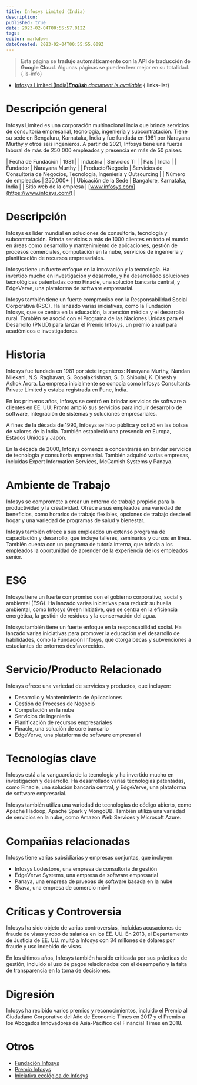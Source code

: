 ```yaml
---
title: Infosys Limited (India)
description: 
published: true
date: 2023-02-04T00:55:57.012Z
tags: 
editor: markdown
dateCreated: 2023-02-04T00:55:55.009Z
---
```


> Esta página se **tradujo automáticamente con la API de traducción de Google Cloud**.
Algunas páginas se pueden leer mejor en su totalidad.{.is-info}



- [Infosys Limited (India)***English** document is available*](/en/Knowledge-base/Dictionary/Company/infosys-limited-india)
{.links-list}


# Descripción general

Infosys Limited es una corporación multinacional india que brinda servicios de consultoría empresarial, tecnología, ingeniería y subcontratación. Tiene su sede en Bengaluru, Karnataka, India y fue fundada en 1981 por Narayana Murthy y otros seis ingenieros. A partir de 2021, Infosys tiene una fuerza laboral de más de 250 000 empleados y presencia en más de 50 países.

| Fecha de Fundación | 1981 |
| Industria | Servicios TI |
| País | India |
| Fundador | Narayana Murthy |
| Producto/Negocio | Servicios de Consultoría de Negocios, Tecnología, Ingeniería y Outsourcing |
| Número de empleados | 250,000+ |
| Ubicación de la Sede | Bangalore, Karnataka, India |
| Sitio web de la empresa | [www.infosys.com](https://www.infosys.com/) |

# Descripción

Infosys es líder mundial en soluciones de consultoría, tecnología y subcontratación. Brinda servicios a más de 1000 clientes en todo el mundo en áreas como desarrollo y mantenimiento de aplicaciones, gestión de procesos comerciales, computación en la nube, servicios de ingeniería y planificación de recursos empresariales.

Infosys tiene un fuerte enfoque en la innovación y la tecnología. Ha invertido mucho en investigación y desarrollo, y ha desarrollado soluciones tecnológicas patentadas como Finacle, una solución bancaria central, y EdgeVerve, una plataforma de software empresarial.

Infosys también tiene un fuerte compromiso con la Responsabilidad Social Corporativa (RSC). Ha lanzado varias iniciativas, como la Fundación Infosys, que se centra en la educación, la atención médica y el desarrollo rural. También se asoció con el Programa de las Naciones Unidas para el Desarrollo (PNUD) para lanzar el Premio Infosys, un premio anual para académicos e investigadores.

# Historia

Infosys fue fundada en 1981 por siete ingenieros: Narayana Murthy, Nandan Nilekani, N.S. Raghavan, S. Gopalakrishnan, S. D. Shibulal, K. Dinesh y Ashok Arora. La empresa inicialmente se conocía como Infosys Consultants Private Limited y estaba registrada en Pune, India.

En los primeros años, Infosys se centró en brindar servicios de software a clientes en EE. UU. Pronto amplió sus servicios para incluir desarrollo de software, integración de sistemas y soluciones empresariales.

A fines de la década de 1990, Infosys se hizo pública y cotizó en las bolsas de valores de la India. También estableció una presencia en Europa, Estados Unidos y Japón.

En la década de 2000, Infosys comenzó a concentrarse en brindar servicios de tecnología y consultoría empresarial. También adquirió varias empresas, incluidas Expert Information Services, McCamish Systems y Panaya.

# Ambiente de Trabajo

Infosys se compromete a crear un entorno de trabajo propicio para la productividad y la creatividad. Ofrece a sus empleados una variedad de beneficios, como horarios de trabajo flexibles, opciones de trabajo desde el hogar y una variedad de programas de salud y bienestar.

Infosys también ofrece a sus empleados un extenso programa de capacitación y desarrollo, que incluye talleres, seminarios y cursos en línea. También cuenta con un programa de tutoría interna, que brinda a los empleados la oportunidad de aprender de la experiencia de los empleados senior.

# ESG

Infosys tiene un fuerte compromiso con el gobierno corporativo, social y ambiental (ESG). Ha lanzado varias iniciativas para reducir su huella ambiental, como Infosys Green Initiative, que se centra en la eficiencia energética, la gestión de residuos y la conservación del agua.

Infosys también tiene un fuerte enfoque en la responsabilidad social. Ha lanzado varias iniciativas para promover la educación y el desarrollo de habilidades, como la Fundación Infosys, que otorga becas y subvenciones a estudiantes de entornos desfavorecidos.

# Servicio/Producto Relacionado

Infosys ofrece una variedad de servicios y productos, que incluyen:

- Desarrollo y Mantenimiento de Aplicaciones
- Gestión de Procesos de Negocio
- Computación en la nube
- Servicios de Ingenieria
- Planificación de recursos empresariales
- Finacle, una solución de core bancario
- EdgeVerve, una plataforma de software empresarial

# Tecnologías clave

Infosys está a la vanguardia de la tecnología y ha invertido mucho en investigación y desarrollo. Ha desarrollado varias tecnologías patentadas, como Finacle, una solución bancaria central, y EdgeVerve, una plataforma de software empresarial.

Infosys también utiliza una variedad de tecnologías de código abierto, como Apache Hadoop, Apache Spark y MongoDB. También utiliza una variedad de servicios en la nube, como Amazon Web Services y Microsoft Azure.

# Compañías relacionadas

Infosys tiene varias subsidiarias y empresas conjuntas, que incluyen:

- Infosys Lodestone, una empresa de consultoría de gestión
- EdgeVerve Systems, una empresa de software empresarial
- Panaya, una empresa de pruebas de software basada en la nube
- Skava, una empresa de comercio móvil

# Críticas y Controversia

Infosys ha sido objeto de varias controversias, incluidas acusaciones de fraude de visas y robo de salarios en los EE. UU. En 2013, el Departamento de Justicia de EE. UU. multó a Infosys con 34 millones de dólares por fraude y uso indebido de visas.

En los últimos años, Infosys también ha sido criticada por sus prácticas de gestión, incluido el uso de pagos relacionados con el desempeño y la falta de transparencia en la toma de decisiones.

# Digresión

Infosys ha recibido varios premios y reconocimientos, incluido el Premio al Ciudadano Corporativo del Año de Economic Times en 2017 y el Premio a los Abogados Innovadores de Asia-Pacífico del Financial Times en 2018.

# Otros

- [Fundación Infosys](https://www.infosys.com/infosys-foundation/index.html)
- [Premio Infosys](https://www.infosys-science-foundation.com/infosys-prize)
- [Iniciativa ecológica de Infosys](https://www.infosys.com/sustainability/green-initiative/index.html)